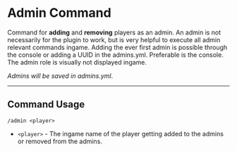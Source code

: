 # Admin Command

Command for **adding** and **removing** players as an admin.
An admin is not necessarily for the plugin to work, but is very helpful to execute all admin relevant commands ingame.
Adding the ever first admin is possible through the console or adding a UUID in the admins.yml. Preferable is the console.
The admin role is visually not displayed ingame. 

_Admins will be saved in admins.yml_.

---
## Command Usage
`/admin <player>`

- `<player>` - The ingame name of the player getting added to the admins or removed from the admins.